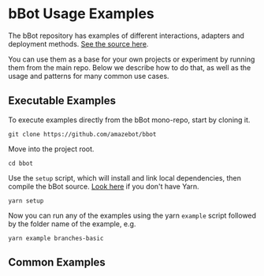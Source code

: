 [examples]: https://github.com/Amazebot/bbot/tree/feature/rocketchat-message-wip/packages/bbot-examples
[yarn]: https://yarnpkg.com/en/docs/install

# bBot Usage Examples

The bBot repository has examples of different interactions, adapters and
deployment methods. [See the source here][examples].

You can use them as a base for your own projects or experiment by running them
from the main repo. Below we describe how to do that, as well as the usage and
patterns for many common use cases.

## Executable Examples

To execute examples directly from the bBot mono-repo, start by cloning it.

```
git clone https://github.com/amazebot/bbot
```

Move into the project root.

```
cd bbot
```

Use the `setup` script, which will install and link local dependencies, then
compile the bBot source. [Look here][yarn] if you don't have Yarn.

```
yarn setup
```

Now you can run any of the examples using the yarn `example` script followed
by the folder name of the example, e.g.

```
yarn example branches-basic
```

## Common Examples

